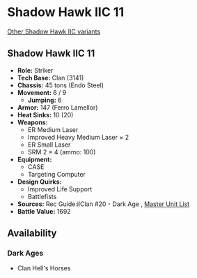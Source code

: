 # Shadow Hawk IIC 11 

[Other Shadow Hawk IIC variants](../shadow_hawk_iic.md) 

## Shadow Hawk IIC 11 

- **Role:** Striker 
- **Tech Base:** Clan (3141) 
- **Chassis:** 45 tons (Endo Steel) 
- **Movement:** 6 / 9 
  - **Jumping:** 6 
- **Armor:** 147 (Ferro Lamellor) 
- **Heat Sinks:** 10 (20) 
- **Weapons:** 
  - ER Medium Laser 
  - Improved Heavy Medium Laser × 2 
  - ER Small Laser 
  - SRM 2 × 4 (ammo: 100) 
- **Equipment:** 
  - CASE 
  - Targeting Computer 
- **Design Quirks:** 
  - Improved Life Support 
  - Battlefists 
- **Sources:** Rec Guide:ilClan #20 - Dark Age , [Master Unit List](http://masterunitlist.info/Unit/Details/8329/shadow-hawk-iic-11) 
- **Battle Value:** 1692 

## Availability 

### Dark Ages 

- Clan Hell's Horses 

